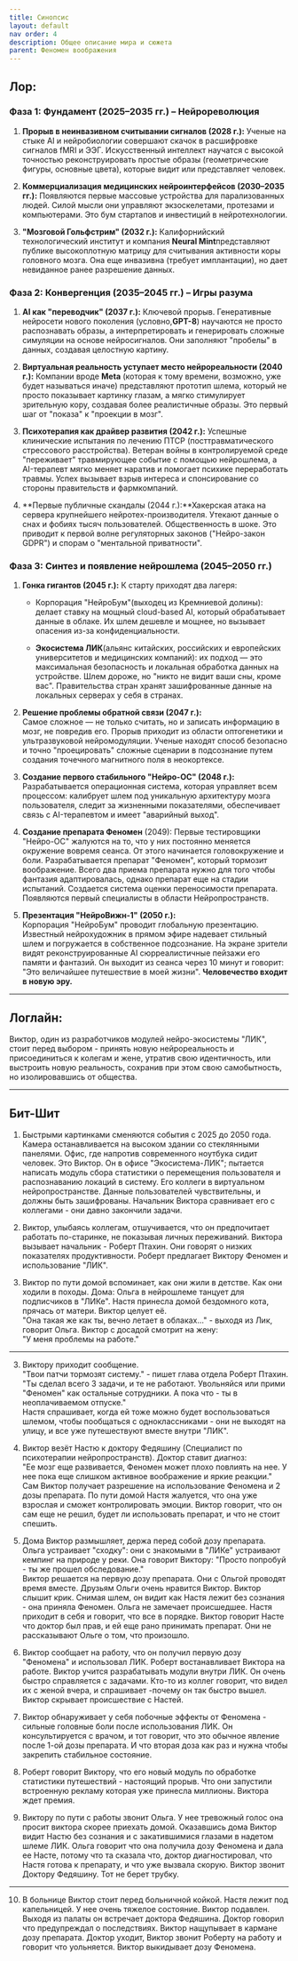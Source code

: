 ```yaml
---
title: Синопсис
layout: default
nav order: 4
description: Общее описание мира и сюжета
parent: Феномен воображения
---
```


## Лор: 
### **Фаза 1: Фундамент (2025–2035 гг.) – Нейрореволюция**

1. **Прорыв в неинвазивном считывании сигналов (2028 г.):** Ученые на стыке AI и нейробиологии совершают скачок в расшифровке сигналов fMRI и ЭЭГ. Искусственный интеллект научатся с высокой точностью реконструировать простые образы (геометрические фигуры, основные цвета), которые видит или представляет человек.

2. **Коммерциализация медицинских нейроинтерфейсов (2030–2035 гг.):** Появляются первые массовые устройства для парализованных людей. Силой мысли они управляют экзоскелетами, протезами и компьютерами. Это бум стартапов и инвестиций в нейротехнологии.

3. **"Мозговой Гольфстрим" (2032 г.):** Калифорнийский технологический институт и компания **Neural Mint**представляют публике высокоплотную матрицу для считывания активности коры головного мозга. Она еще инвазивна (требует имплантации), но дает невиданное ранее разрешение данных.


### **Фаза 2: Конвергенция (2035–2045 гг.) – Игры разума**

1. **AI как "переводчик" (2037 г.):** Ключевой прорыв. Генеративные нейросети нового поколения (условно,**GPT-8**) научаются не просто распознавать образы, а интерпретировать и генерировать сложные симуляции на основе нейросигналов. Они заполняют "пробелы" в данных, создавая целостную картину.

2. **Виртуальная реальность уступает место нейрореальности (2040 г.):** Компании вроде **Meta** (которая к тому времени, возможно, уже будет называться иначе) представляют прототип шлема, который не просто показывает картинку глазам, а мягко стимулирует зрительную кору, создавая более реалистичные образы. Это первый шаг от "показа" к "проекции в мозг".

3. **Психотерапия как драйвер развития (2042 г.):** Успешные клинические испытания по лечению ПТСР (посттравматического стрессового расстройства). Ветеран войны в контролируемой среде "переживает" травмирующее событие с помощью нейрошлема, а AI-терапевт мягко меняет наратив и помогает психике переработать травмы. Успех вызывает взрыв интереса и спонсирование со стороны правительств и фармкомпаний.

4. **Первые публичные скандалы (2044 г.):**Хакерская атака на сервера крупнейшего нейротех-производителя. Утекают данные о снах и фобиях тысяч пользователей. Общественность в шоке. Это приводит к первой волне регуляторных законов ("Нейро-закон GDPR") и спорам о "ментальной приватности".


### **Фаза 3: Синтез и появление нейрошлема (2045–2050 гг.)**

1. **Гонка гигантов (2045 г.):**
	К старту приходят два лагеря:  
	- Корпорация "НейроБум"(выходец из Кремниевой долины): делает ставку на мощный cloud-based AI, который обрабатывает данные в облаке. Их шлем дешевле и мощнее, но вызывает опасения из-за конфиденциальности.  
	
	- **Экосистема ЛИК**(альянс китайских, российских и европейских университетов и медицинских компаний): их подход — это максимальная безопасность и локальная обработка данных на устройстве. Шлем дороже, но "никто не видит ваши сны, кроме вас". Правительства стран хранят зашифрованные данные на локальных серверах у себя в странах.  

2. **Решение проблемы обратной связи (2047 г.):**  
Самое сложное — не только считать, но и записать информацию в мозг, не повредив его. Прорыв приходит из области оптогенетики и ультразвуковой нейромодуляции. Ученые находят способ безопасно и точно "проецировать" сложные сценарии в подсознание путем создания точечного магнитного поля в неокортексе.  

3. **Создание первого стабильного "Нейро-ОС" (2048 г.):**  
Разрабатывается операционная система, которая управляет всем процессом: калибрует шлем под уникальную архитектуру мозга пользователя, следит за жизненными показателями, обеспечивает связь с AI-терапевтом и имеет "аварийный выход".   

4. **Создание препарата Феномен** (2049): 
Первые тестировщики "Нейро-ОС" жалуются на то, что у них постоянно меняется окружение вовремя сеанса. От этого начинается головокружение и боли. Разрабатывается препарат "Феномен", который тормозит воображение. Всего два приема препарата нужно для того чтобы фантазия адаптировалась, однако препарат еще на стадии испытаний. Создается система оценки переносимости препарата. Появляются первый специалисты в области Нейропространств.  

5. **Презентация "НейроВижн-1" (2050 г.):**  
Корпорация "НейроБум" проводит глобальную презентацию. Известный нейрохудожник в прямом эфире надевает стильный шлем и погружается в собственное подсознание. На экране зрители видят реконструированные AI сюрреалистичные пейзажи его памяти и фантазий. Он выходит из сеанса через 10 минут и говорит: "Это величайшее путешествие в моей жизни". **Человечество входит в новую эру.**  
  
---  
  
## Логлайн:  

Виктор, один из разработчиков модулей нейро-экосистемы "ЛИК", стоит перед выбором - принять новую нейрореальность и присоединиться к колегам и жене, утратив свою идентичность, или выстроить новую реальность, сохранив при этом свою самобытность, но изолировавшись от общества.  

---  

## Бит-Шит  
  
1) Быстрыми картинками сменяются события с 2025 до 2050 года. Камера останавливается на высоком здании со стеклянными панелями.  Офис, где напротив современного ноутбука сидит человек. Это Виктор. Он в офисе "Экосистема-ЛИК"; пытается написать  модуль сбора статистики о перемещения пользователя и распознаванию локаций в систему. Его коллеги в виртуальном нейропространстве. Данные пользователей чувствительны, и должны быть  зашифрованы. Начальник Виктора сравнивает его с коллегами - они давно закончили задачи.

2) Виктор, улыбаясь коллегам, отшучивается, что он предпочитает работать по-старинке, не показывая личных переживаний. Виктора вызывает начальник - Роберт Птахин. Они говорят о низких показателях продуктивности. Роберт предлагает Виктору Феномен и использование "ЛИК".

3)  Виктор по пути домой вспоминает, как они жили в детстве. Как они ходили в походы. Дома: Ольга в нейрошлеме танцует для подписчиков в "ЛИКе". Настя принесла домой бездомного  кота, прячась от матери. Виктор целует её.  
	"Она такая же как ты, вечно летает в облаках..." -  выходя из Лик, говорит Ольга.
Виктор с досадой смотрит на жену:  
	"У меня проблемы на работе."  

---  
3) Виктору приходит сообщение.  
	"Твои патчи тормозят систему." -  пишет глава отдела Роберт Птахин. "Ты сделал всего 3 задачи, и те не работают. Увольняйся или прими "Феномен" как остальные сотрудники. А пока что - ты в неоплачиваемом отпуске."  
Настя спрашивает, когда ей тоже можно будет воспользоваться шлемом, чтобы пообщаться с одноклассниками - они не выходят на улицу, и все уже путешествуют вместе внутри "ЛИК".  

4) Виктор везёт Настю к доктору Федяшину (Специалист по психотерапии нейропространств). Доктор ставит диагноз:  
	"Ее мозг еще развивается, Феномен может плохо повлиять на нее. У нее пока еще слишком активное воображение и яркие реакции."  
Сам Виктор получает разрешение на использование Феномена и 2 дозы препарата. По пути домой Настя жалуется, что она уже взрослая и сможет контролировать эмоции. Виктор говорит, что он сам еще не решил, будет ли использовать препарат, и что не стоит спешить.  
  
5) Дома Виктор размышляет, держа перед собой дозу препарата.  Ольга устраивает "сходку": они с знакомыми в "ЛИКе" устраивают кемпинг на природе у реки. Она говорит Виктору: 
	"Просто попробуй - ты же прошел обследование."  
Виктор решается на первую дозу препарата. Они с Ольгой проводят время вместе. Друзьям Ольги очень нравится Виктор. Виктор слышит крик. Снимая шлем, он видит как Настя лежит без сознания - она приняла Феномен. Ольга не замечает происшедшее. Настя приходит в себя и говорит, что все в порядке. Виктор говорит Насте что доктор был прав, и ей еще рано принимать препарат. Они не рассказывают Ольге о том, что произошло.

6) Виктор сообщает на работу, что он получил первую дозу "Феномена" и использовал ЛИК. Роберт востанавливает Виктора на работе. Виктор учится разрабатывать модули внутри ЛИК. Он очень быстро справляется с задачами. Кто-то из коллег говорит, что видел их с женой вчера, и спрашивает -почему он так быстро вышел. Виктор скрывает происшествие с Настей. 

7) Виктор обнаруживает у себя побочные эффекты от Феномена - сильные головные боли после использования ЛИК.  Он консультируется с врачом, и тот говорит, что это обычное явление после 1-ой дозы препарата. И что вторая доза как раз и нужна чтобы закрепить стабильное состояние. 

8)  Роберт говорит Виктору, что его новый модуль по обработке статистики путешествий - настоящий прорыв. Что они запустили встроенную рекламу которая уже принесла миллионы. Виктора ждет премия. 
  
9) Виктору по пути с работы звонит Ольга. У нее  тревожный голос она просит виктора скорее приехать домой. Оказавшись дома Виктор видит Настю без сознания и с закатившимися глазами в надетом шлеме ЛИК. Ольга говорит что она получила дозу Феномена и дала ее Насте, потому что та сказала что, доктор диагностировал, что Настя готова к препарату, и что уже вызвала скорую. Виктор звонит Доктору Федяшину. Тот не берет трубку.

---
10) В больнице Виктор стоит перед больничной койкой.  Настя лежит под капельницей. У нее очень тяжелое состояние. Виктор подавлен. Выходя из палаты он встречает доктора Федяшина. Доктор говорил что предупреждал о последствиях. Виктор нащупывает в кармане дозу препарата. Доктор уходит, Виктор звонит Роберту на работу и говорит что уольняется. Виктор выкидывает дозу Феномена. 